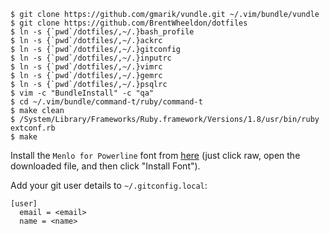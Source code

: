```
$ git clone https://github.com/gmarik/vundle.git ~/.vim/bundle/vundle
$ git clone https://github.com/BrentWheeldon/dotfiles
$ ln -s {`pwd`/dotfiles/,~/.}bash_profile
$ ln -s {`pwd`/dotfiles/,~/.}ackrc
$ ln -s {`pwd`/dotfiles/,~/.}gitconfig
$ ln -s {`pwd`/dotfiles/,~/.}inputrc
$ ln -s {`pwd`/dotfiles/,~/.}vimrc
$ ln -s {`pwd`/dotfiles/,~/.}gemrc
$ ln -s {`pwd`/dotfiles/,~/.}psqlrc
$ vim -c "BundleInstall" -c "qa"
$ cd ~/.vim/bundle/command-t/ruby/command-t
$ make clean
$ /System/Library/Frameworks/Ruby.framework/Versions/1.8/usr/bin/ruby extconf.rb
$ make
```

Install the `Menlo for Powerline` font from [here](https://github.com/abertsch/Menlo-for-Powerline/blob/master/Menlo%20for%20Powerline.ttf) (just click raw, open the downloaded file, and then click "Install Font").

Add your git user details to `~/.gitconfig.local`:

```
[user]
  email = <email>
  name = <name>
```
